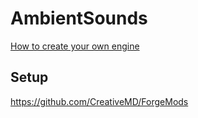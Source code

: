# AmbientSounds

[How to create your own engine](https://github.com/CreativeMD/AmbientSounds/wiki/Creating-your-own-sound-engine)

## Setup
https://github.com/CreativeMD/ForgeMods
